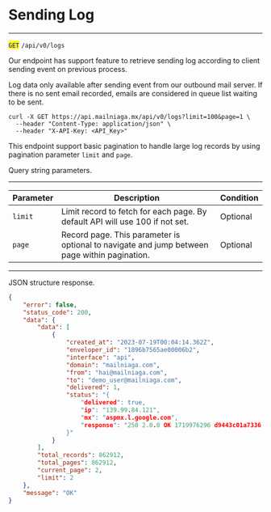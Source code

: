 # Sending Log

***

<mark style="color:blue;">`GET`</mark> `/api/v0/logs`



Our endpoint has support feature to retrieve sending log according to client sending event on previous process.

Log data only available after sending event from our outbound mail server. If there is no sent email recorded, emails are considered in queue list waiting to be sent.



```markup
curl -X GET https://api.mailniaga.mx/api/v0/logs?limit=100&page=1 \
  --header "Content-Type: application/json" \
  --header "X-API-Key: <API_Key>" 
```



This endpoint support basic pagination to handle large log records by using pagination parameter `limit` and `page`.

Query string parameters.



***

<table data-full-width="true"><thead><tr><th>Parameter</th><th>Description</th><th>Condition</th></tr></thead><tbody><tr><td><code>limit</code></td><td>Limit record to fetch for each page. By default API will use 100 if not set.</td><td>Optional</td></tr><tr><td><code>page</code></td><td>Record page. This parameter is optional to navigate and jump between page within pagination.</td><td>Optional</td></tr></tbody></table>

***



JSON structure response.



```json
{
    "error": false,
    "status_code": 200,
    "data": {
        "data": [
            {
                "created_at": "2023-07-19T00:04:14.362Z",
                "enveloper_id": "1896b7565ae00006b2",
                "interface": "api",
                "domain": "mailniaga.com",
                "from": "hai@mailniaga.com",
                "to": "demo_user@mailniaga.com",
                "delivered": 1,
                "status": "{
                    "delivered": true,
                    "ip": "139.99.84.121",
                    "mx": "aspmx.l.google.com",
                    "response": "250 2.0.0 OK 1719976296 d9443c01a7336-1fb0e952da5si13548855ad.414 - gsmtp"
                }"
            }
        ],
        "total_records": 862912,
        "total_pages": 862912,
        "current_page": 2,
        "limit": 2
    },
    "message": "OK"
}
```

